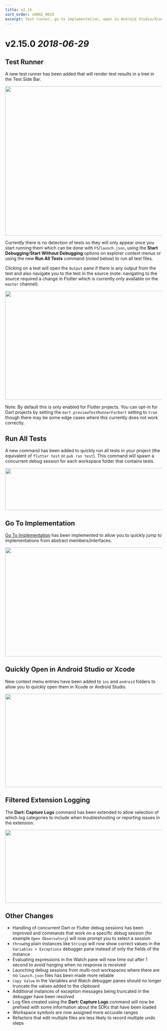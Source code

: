 ```yaml
---
title: v2.15
sort_order: v0002_0015
excerpt: Test runner, go to implementation, open in Android Studio/Xcode...
---
```


# v2.15.0 *2018-06-29*

## Test Runner

A new test runner has been added that will render test results in a tree in the Test Side Bar.

<img src="/images/release_notes/v2.15/test_tree.png" width="560" height="480" />

Currently there is no detection of tests so they will only appear once you start running them which can be done with `F5`/`launch.json`, using the **Start Debugging**/**Start Without Debugging** options on explorer context menus or using the new **Run All Tests** command (noted below) to run all test files.

Clicking on a test will open the `Output` pane if there is any output from the test and also navigate you to the test in the source (note: navigating to the source required a change in Flutter which is currently only available on the `master` channel).

<img src="/images/release_notes/v2.15/test_output.png" width="700" height="350" />

Note: By default this is only enabled for Flutter projects. You can opt-in for Dart projects by setting the `dart.previewTestRunnerForDart` setting to `true` though there may be some edge cases where this currently does not work correctly.

## Run All Tests

A new command has been added to quickly run all tests in your project (the equivalent of `flutter test` or `pub run test`). This command will spawn a concurrent debug session for each workspace folder that contains tests.

<img src="/images/release_notes/v2.15/run_all_tests.png" width="700" height="135" />

## Go To Implementation

[Go To Implementation](https://code.visualstudio.com/docs/editor/editingevolved#_go-to-implementation) has been implemented to allow you to quickly jump to implementations from abstract members/interfaces.

<img src="/images/release_notes/v2.15/go_to_implementation.png" width="700" height="350" />

## Quickly Open in Android Studio or Xcode

New context menu entries have been added to `ios` and `android` folders to allow you to quickly open them in Xcode or Android Studio.

<img src="/images/release_notes/v2.15/open_in_other_editors.png" width="700" height="300" />

## Filtered Extension Logging

The **Dart: Capture Logs** command has been extended to allow selection of which log categories to include when troubleshooting or reporting issues in the extension.

<img src="/images/release_notes/v2.15/filtered_logs.png" width="700" height="235" />

## Other Changes

- Handling of concurrent Dart or Flutter debug sessions has been improved and commands that work on a specific debug session (for example `Open Observatory`) will now prompt you to select a session
- `throw`ing plain instances like `String`s will now show correct values in the `Variables > Exceptions` debugger pane instead of only the fields of the instance
- Evaluating expressions in the Watch pane will now time out after 1 second to avoid hanging when no response is received
- Launching debug sessions from multi-root workspaces where there are no `launch.json` files has been made more reliable
- `Copy Value` in the Variables and Watch debugger panes should no longer truncate the values added to the clipboard
- Additional instances of exception messages being truncated in the debugger have been resolved
- Log files created using the **Dart: Capture Logs** command will now be prefixed with some information about the SDKs that have been loaded
- Workspace symbols are now assigned more accurate ranges
- Refactors that edit multiple files are less likely to record multiple undo steps


